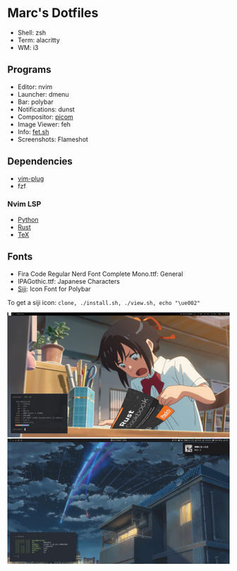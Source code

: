 # Marc's Dotfiles

+ Shell: zsh
+ Term: alacritty
+ WM: i3

## Programs
+ Editor: nvim
+ Launcher: dmenu
+ Bar: polybar
+ Notifications: dunst
+ Compositor: [picom](https://github.com/ibhagwan/picom)
+ Image Viewer: feh
+ Info: [fet.sh](https://github.com/6gk/fet.sh)
+ Screenshots: Flameshot

## Dependencies

+ [vim-plug](https://github.com/junegunn/vim-plug)
+ fzf

### Nvim LSP

+ [Python](https://github.com/palantir/python-language-server)
+ [Rust](https://github.com/rust-analyzer/rust-analyzer)
+ [TeX](https://github.com/latex-lsp/texlab)

## Fonts
+ Fira Code Regular Nerd Font Complete Mono.ttf: General
+ IPAGothic.ttf: Japanese Characters
+ [Siji](https://github.com/stark/siji): Icon Font for Polybar

To get a siji icon: `clone, ./install.sh, ./view.sh, echo "\ue002"`

![Laptop](screenshots/laptop.png)
![PC](screenshots/pc.png)
